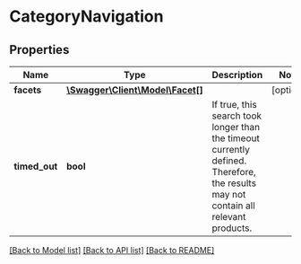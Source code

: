 # CategoryNavigation

## Properties
Name | Type | Description | Notes
------------ | ------------- | ------------- | -------------
**facets** | [**\Swagger\Client\Model\Facet[]**](Facet.md) |  | [optional] 
**timed_out** | **bool** | If true, this search took longer than the timeout currently defined. Therefore, the results may not contain all relevant products. | 

[[Back to Model list]](../../README.md#documentation-for-models) [[Back to API list]](../../README.md#documentation-for-api-endpoints) [[Back to README]](../../README.md)

